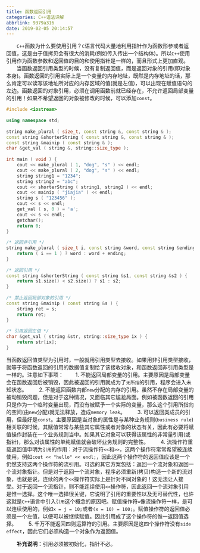 ```yaml
---
title: 函数返回引用
categories: C++语法详解
abbrlink: 9379a316
date: 2019-02-05 20:14:57
---
```

&emsp;&emsp;`C++`函数为什么要使用引用？`C`语言代码大量地利用指针作为函数形参或者返回值，这是由于值拷贝会有很大的消耗(例如传入传出一个结构体)。所以`C++`使用引用作为函数参数和返回值的目的和使用指针是一样的，而且形式上更加直观。
&emsp;&emsp;当函数返回引用类型的时候，没有复制返回值，而是返回对象的引用(即对象本身)。函数返回的引用实际上是一个变量的内存地址，既然是内存地址的话，那么肯定可以读写该地址所对应的内存区域的值(就是左值)，可以出现在赋值语句的左边。函数返回的对象引用，必须在调用函数前就已经存在，不允许返回局部变量的引用！如果不希望返回的对象被修改的时候，可以添加`const`。

``` cpp
#include <iostream>
​
using namespace std;
​
string make_plural ( size_t, const string &, const string & );
const string &shorterString ( const string &, const string & );
const string &mainip ( const string & );
char &get_val ( string &, string::size_type );
​
int main ( void ) {
    cout << make_plural ( 1, "dog", "s" ) << endl;
    cout << make_plural ( 2, "dog", "s" ) << endl;
    string string1 = "1234";
    string string2 = "abc";
    cout << shorterString ( string1, string2 ) << endl;
    cout << mainip ( "jiajia" ) << endl;
    string s ( "123456" );
    cout << s << endl;
    get_val ( s, 0 ) = 'a';
    cout << s << endl;
    getchar();
    return 0;
}
​
/* 返回非引用 */
string make_plural ( size_t i, const string &word, const string &ending ) {
    return ( i == 1 ) ? word : word + ending;
}
​
/* 返回引用 */
const string &shorterString ( const string &s1, const string &s2 ) {
    return s1.size() < s2.size() ? s1 : s2;
}
​
/* 禁止返回局部对象的引用 */
const string &mainip ( const string &s ) {
    string ret = s;
    return ret;
}
​
/* 引用返回左值 */
char &get_val ( string &str, string::size_type ix ) {
    return str[ix];
}
```

当函数返回值类型为引用时，一般就用引用类型去接收。如果用非引用类型接收，就等于将函数返回的引用的数据值复制给了该接收对象，和函数返回非引用类型是一样的。注意如下事项：
&emsp;&emsp;1. 不能返回局部变量的引用。主要原因是局部变量会在函数返回后被销毁，因此被返回的引用就成为了`无所指`的引用，程序会进入未知状态。
&emsp;&emsp;2. 不能返回函数内部`new`分配的内存的引用。虽然不存在局部变量的被动销毁问题，但是对于这种情况，又面临其它尴尬局面。例如被函数返回的引用只是作为一个临时变量出现，而没有被赋予一个实际的变量，那么这个引用所指向的空间(由`new`分配)就无法释放，造成`memory leak`。
&emsp;&emsp;3. 可以返回类成员的引用，但最好是`const`。主要原因是当对象的属性是与某种业务规则(`business rule`)相关联的时候，其赋值常常与某些其它属性或者对象的状态有关，因此有必要将赋值操作封装在一个业务规则当中。如果其它对象可以获得该属性的非常量引用(或指针)，那么对该属性的单纯赋值就会破坏业务规则的完整性。
&emsp;&emsp;4. 流操作符重载返回值申明为`引用`的作用：对于流操作符`<<`和`>>`，这两个操作符常常希望被连续使用，例如`cout << "hello" << endl;`，因此这两个操作符的返回值应该是一个仍然支持这两个操作符的流引用。可选的其它方案包括：返回一个流对象和返回一个流对象指针。但是对于返回一个流对象，程序必须重新(拷贝)构造一个新的流对象，也就是说，连续的两个`<<`操作符实际上是针对不同对象的！这无法让人接受。对于返回一个流指针，则不能连续使用`<<`操作符，因此返回一个流对象引用是惟一选择。这个唯一选择很关键，它说明了引用的重要性以及无可替代性，也许这就是`C++`语言中引入`引用`这个概念的原因吧。赋值操作符`=`像流操作符一样，是可以连续使用的，例如`x = j = 10;`或者`(x = 10) = 100;`。赋值操作符的返回值必须是一个左值，以便可以被继续赋值。因此引用成了这个操作符的惟一返回值选择。
&emsp;&emsp;5. 千万不能返回四则运算符的引用。主要原因是这四个操作符没有`side effect`，因此它们必须构造一个对象作为返回值。

&emsp;&emsp;**补充说明**：引用必须被初始化，指针不必。